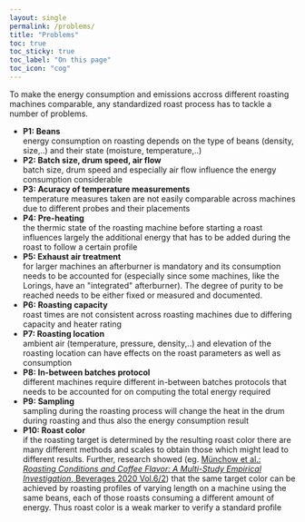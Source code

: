 ```yaml
---
layout: single
permalink: /problems/
title: "Problems"
toc: true
toc_sticky: true
toc_label: "On this page"
toc_icon: "cog"
---
```



To make the energy consumption and emissions accross different roasting machines comparable, any standardized roast process has to tackle a number of problems.

* **P1: Beans**  
energy consumption on roasting depends on the type of beans (density, size,..) and their state (moisture, temperature,..)
* **P2: Batch size, drum speed, air flow**  
batch size, drum speed and especially air flow influence the energy consumption considerable
* **P3: Acuracy of temperature measurements**  
temperature measures taken are not easily comparable across machines due to different probes and their placements
* **P4: Pre-heating**  
the thermic state of the roasting machine before starting a roast influences largely the additional energy that has to be added during the roast to follow a certain profile
* **P5: Exhaust air treatment**  
for larger machines an afterburner is mandatory and its consumption needs to be accounted for (especially since some machines, like the Lorings, have an "integrated" afterburner). The degree of purity to be reached needs to be either fixed or measured and documented.
* **P6: Roasting capacity**  
roast times are not consistent across roasting machines due to differing capacity and heater rating
* **P7: Roasting location**  
ambient air (temperature, pressure, density,..) and elevation of the roasting location can have effects on the roast parameters as well as consumption
* **P8: In-between batches protocol**  
different machines require different in-between batches protocols that needs to be accounted for on computing the total energy required
* **P9: Sampling**  
sampling during the roasting process will change the heat in the drum during roasting and thus also the energy consumption result
* **P10: Roast color**  
if the roasting target is determined by the resulting roast color there are many different methods and scales to obtain those which might lead to different results. Further, research showed (eg. [Münchow et al.: _Roasting Conditions and Coffee Flavor: A Multi-Study Empirical Investigation_, Beverages 2020 Vol.6/2](https://www.mdpi.com/2306-5710/6/2/29)) that the same target color can be achieved by roasting profiles of varying length on a machine using the same beans, each of those roasts consuming a different amount of energy. Thus roast color is a weak marker to verify a standard profile
